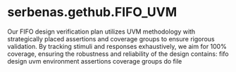 # serbenas.gethub.FIFO_UVM
Our FIFO design verification plan utilizes UVM methodology with strategically placed assertions and coverage groups to ensure rigorous validation. By tracking stimuli and responses exhaustively, we aim for 100% coverage, ensuring the robustness and reliability of the design
contains:
fifo design
uvm environment 
assertions
coverage groups
do file

